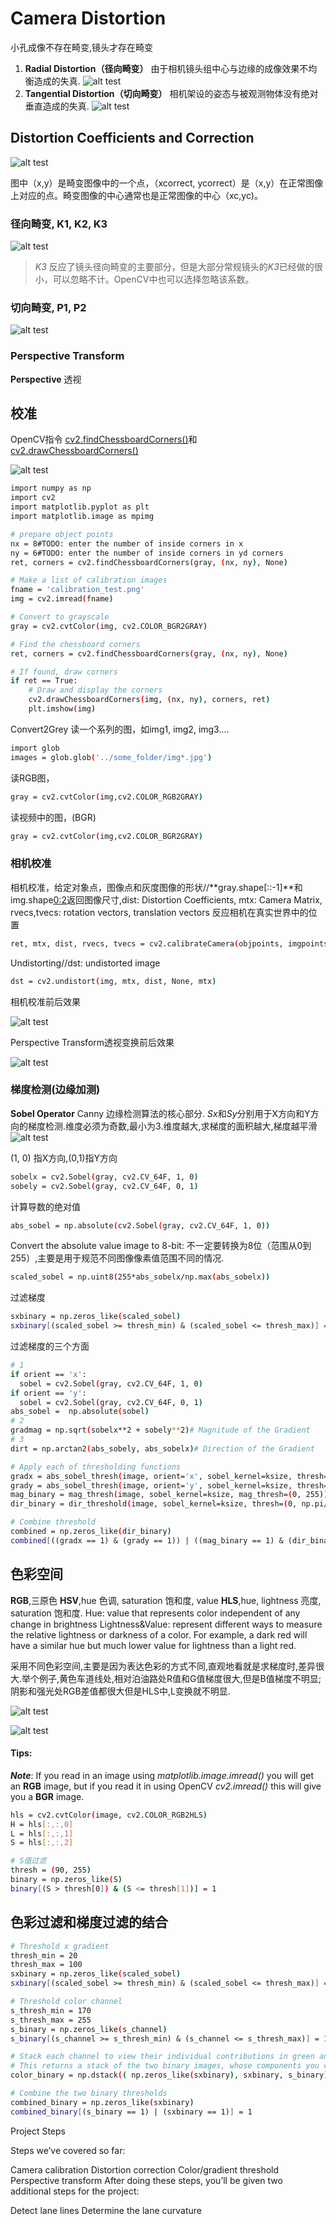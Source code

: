 # Camera Distortion

小孔成像不存在畸变,镜头才存在畸变

1. **Radial Distortion（径向畸变）** 由于相机镜头组中心与边缘的成像效果不均衡造成的失真.
![alt test][image1]
2. **Tangential Distortion（切向畸变）** 相机架设的姿态与被观测物体没有绝对垂直造成的失真.
![alt test][image2]

## Distortion Coefficients and Correction

![alt test][image3]

图中（x,y）是畸变图像中的一个点，（xcorrect, ycorrect）是（x,y）在正常图像上对应的点。畸变图像的中心通常也是正常图像的中心（xc,yc)。

### 径向畸变, K1, K2, K3

![alt test][image4]

>*K3* 反应了镜头径向畸变的主要部分，但是大部分常规镜头的*K3*已经做的很小，可以忽略不计。OpenCV中也可以选择忽略该系数。

### 切向畸变, P1, P2
![alt test][image5]

### Perspective Transform
**Perspective** 透视


## 校准
OpenCV指令 [cv2.findChessboardCorners()](http://docs.opencv.org/2.4/modules/calib3d/doc/camera_calibration_and_3d_reconstruction.html#cv2.findChessboardCorners)和 [cv2.drawChessboardCorners()](http://docs.opencv.org/2.4/modules/calib3d/doc/camera_calibration_and_3d_reconstruction.html#cv2.drawChessboardCorners)

![alt test][image6]

```sh
import numpy as np
import cv2
import matplotlib.pyplot as plt
import matplotlib.image as mpimg

# prepare object points
nx = 8#TODO: enter the number of inside corners in x
ny = 6#TODO: enter the number of inside corners in yd corners
ret, corners = cv2.findChessboardCorners(gray, (nx, ny), None)

# Make a list of calibration images
fname = 'calibration_test.png'
img = cv2.imread(fname)

# Convert to grayscale
gray = cv2.cvtColor(img, cv2.COLOR_BGR2GRAY)

# Find the chessboard corners
ret, corners = cv2.findChessboardCorners(gray, (nx, ny), None)

# If found, draw corners
if ret == True:
    # Draw and display the corners
    cv2.drawChessboardCorners(img, (nx, ny), corners, ret)
    plt.imshow(img)

```
Convert2Grey
读一个系列的图，如img1, img2, img3....
```sh
import glob
images = glob.glob('../some_folder/img*.jpg')
```
读RGB图，
```sh
gray = cv2.cvtColor(img,cv2.COLOR_RGB2GRAY)
```
读视频中的图，(BGR)
```sh
gray = cv2.cvtColor(img,cv2.COLOR_BGR2GRAY)
```
### 相机校准

相机校准，给定对象点，图像点和灰度图像的形状//**gray.shape[::-1]**和img.shape[0:2](检索前两位)返回图像尺寸,dist: Distortion Coefficients, mtx: Camera Matrix, rvecs,tvecs: rotation vectors, translation vectors 反应相机在真实世界中的位置
```sh
ret, mtx, dist, rvecs, tvecs = cv2.calibrateCamera(objpoints, imgpoints, gray.shape[::-1], None, None)
```
Undistorting//dst: undistorted image
```sh
dst = cv2.undistort(img, mtx, dist, None, mtx)
```
相机校准前后效果

![alt test][image7]

Perspective Transform透视变换前后效果

![alt test][image8]

###  梯度检测(边缘加测)
**Sobel Operator** Canny 边缘检测算法的核心部分. *Sx*和*Sy*分别用于X方向和Y方向的梯度检测.维度必须为奇数,最小为3.维度越大,求梯度的面积越大,梯度越平滑
![alt test][image9]

(1, 0) 指X方向,(0,1)指Y方向
```sh
sobelx = cv2.Sobel(gray, cv2.CV_64F, 1, 0)
sobely = cv2.Sobel(gray, cv2.CV_64F, 0, 1)
```

计算导数的绝对值
```sh
abs_sobel = np.absolute(cv2.Sobel(gray, cv2.CV_64F, 1, 0))
```
Convert the absolute value image to 8-bit:
不一定要转换为8位（范围从0到255）,主要是用于规范不同图像像素值范围不同的情况.
```sh
scaled_sobel = np.uint8(255*abs_sobelx/np.max(abs_sobelx))
```
过滤梯度
```sh
sxbinary = np.zeros_like(scaled_sobel)
sxbinary[(scaled_sobel >= thresh_min) & (scaled_sobel <= thresh_max)] = 1
```
过滤梯度的三个方面
```sh
# 1
if orient == 'x':
  sobel = cv2.Sobel(gray, cv2.CV_64F, 1, 0)
if orient == 'y':
  sobel = cv2.Sobel(gray, cv2.CV_64F, 0, 1)
abs_sobel =  np.absolute(sobel)
# 2
gradmag = np.sqrt(sobelx**2 + sobely**2)# Magnitude of the Gradient
# 3
dirt = np.arctan2(abs_sobely, abs_sobelx)# Direction of the Gradient

# Apply each of thresholding functions
gradx = abs_sobel_thresh(image, orient='x', sobel_kernel=ksize, thresh=(0, 255))
grady = abs_sobel_thresh(image, orient='y', sobel_kernel=ksize, thresh=(0, 255))
mag_binary = mag_thresh(image, sobel_kernel=ksize, mag_thresh=(0, 255))
dir_binary = dir_threshold(image, sobel_kernel=ksize, thresh=(0, np.pi/2))

# Combine threshold
combined = np.zeros_like(dir_binary)
combined[((gradx == 1) & (grady == 1)) | ((mag_binary == 1) & (dir_binary == 1))] = 1
```
## 色彩空间
**RGB**,三原色
**HSV**,hue 色调, saturation 饱和度, value
**HLS**,hue, lightness 亮度, saturation 饱和度.
Hue: value that represents color independent of any change in brightness
Lightness&Value: represent different ways to measure the relative lightness or darkness of a color. For example, a dark red will have a similar hue but much lower value for lightness than a light red.

采用不同色彩空间,主要是因为表达色彩的方式不同,直观地看就是求梯度时,差异很大.举个例子,黄色车道线处,相对泊油路处R值和G值梯度很大,但是B值梯度不明显;阴影和强光处RGB差值都很大但是HLS中,L变换就不明显.

![alt test][image10]

![alt test][image11]

#### Tips:
***Note***: If you read in an image using *matplotlib.image.imread()* you will get an **RGB** image, but if you read it in using OpenCV *cv2.imread()* this will give you a **BGR** image.

```sh
hls = cv2.cvtColor(image, cv2.COLOR_RGB2HLS)
H = hls[:,:,0]
L = hls[:,:,1]
S = hls[:,:,2]

# S值过滤
thresh = (90, 255)
binary = np.zeros_like(S)
binary[(S > thresh[0]) & (S <= thresh[1])] = 1
```
## 色彩过滤和梯度过滤的结合
```sh
# Threshold x gradient
thresh_min = 20
thresh_max = 100
sxbinary = np.zeros_like(scaled_sobel)
sxbinary[(scaled_sobel >= thresh_min) & (scaled_sobel <= thresh_max)] = 1

# Threshold color channel
s_thresh_min = 170
s_thresh_max = 255
s_binary = np.zeros_like(s_channel)
s_binary[(s_channel >= s_thresh_min) & (s_channel <= s_thresh_max)] = 1

# Stack each channel to view their individual contributions in green and blue respectively
# This returns a stack of the two binary images, whose components you can see as different colors
color_binary = np.dstack(( np.zeros_like(sxbinary), sxbinary, s_binary))

# Combine the two binary thresholds
combined_binary = np.zeros_like(sxbinary)
combined_binary[(s_binary == 1) | (sxbinary == 1)] = 1
```

Project Steps

Steps we’ve covered so far:

Camera calibration
Distortion correction
Color/gradient threshold
Perspective transform
After doing these steps, you’ll be given two additional steps for the project:

Detect lane lines
Determine the lane curvature


[//]: # (Image References)

[image1]: ./pic/radial.png
[image2]: ./pic/tangential.png
[image3]: ./pic/dis_undis.png
[image4]: ./pic/rd.png
[image5]: ./pic/td.png
[image6]: ./pic/corners-found3.jpg
[image7]: ./pic/orig-and-undist.png
[image8]: ./pic/perspective_trans.png
[image9]: ./pic/soble-operator.png
[image10]:./pic/RGB.png
[image11]:./pic/HSV&HLS.png
